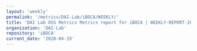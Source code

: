 ```yaml
---
layout: 'weekly'
permalink: '/metrics/DAI-Lab/iBOCA/WEEKLY/'
title: 'DAI Lab OSS Metrics Metrics report for iBOCA | WEEKLY-REPORT-2020-04-19'
organization: 'DAI-Lab'
repository: 'iBOCA'
current_date: '2020-04-19'
---
```

